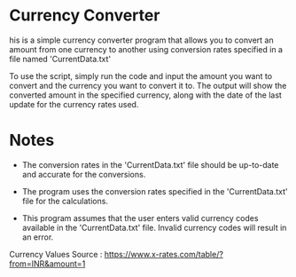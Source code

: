 # Currency Converter
his is a simple currency converter program that allows you to convert an amount from one currency to another using conversion rates specified in a file named 'CurrentData.txt'

To use the script, simply run the code and input the amount you want to convert and the currency you want to convert it to. The output will show the converted amount in the specified currency, along with the date of the last update for the currency rates used.

# Notes
- The conversion rates in the 'CurrentData.txt' file should be up-to-date and accurate for the conversions.

- The program uses the conversion rates specified in the 'CurrentData.txt' file for the calculations.

- This program assumes that the user enters valid currency codes available in the 'CurrentData.txt' file. Invalid currency codes will result in an error.

Currency Values Source : https://www.x-rates.com/table/?from=INR&amount=1
